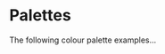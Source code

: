 # Palettes
The following colour palette examples...



<div id="container"></div>
<script type="module">
    // display a palette based on array of colour values passed
    const displayPalette = (colours, label="") => {            
        const palette = document.createElement('div') 
        palette.classList.add('palette')
        const title = document.createElement('span')
        title.classList.add('palette-label')
        title.textContent = `${label} (${colours.length} colours)`            
        colours.forEach(colour => {
            const swatch = document.createElement('div')
            swatch.classList.add('palette-swatch')
            swatch.style.backgroundColor = colour
            swatch.style.display="inline-block"
            swatch.style.width="20px"
            swatch.style.height="20px"
            swatch.style.borderWidth="1px"
            swatch.style.borderColor="lightgray"
            swatch.style.borderStyle="solid"
            swatch.title=colour
            palette.appendChild(swatch)
        }) 
        palette.appendChild(title) 
        const container = document.getElementById('container')  
        container.appendChild(palette)          
    } 
    // Color schemes from https://colorbrewer2.org/ by Cynthia A. Brewer, Geography, Pennsylvania State University
    // colorbrewer.json obtained from https://github.com/axismaps/colorbrewer/blob/master/export/colorbrewer.json  
     import brewer from '/data/colorbrewer.json' assert { type: 'json' }        
    // OS palettes from https://github.com/OrdnanceSurvey/GeoDataViz-Toolkit/blob/master/Colours/GDV-colour-palettes-v0.7.json        
    import gdv from '/data/GDV-colour-palettes-v0.7.json' assert { type: 'json' }
    import osmm from '/data/osmm-legends.json' assert { type: 'json' }
    // LOSPEC palettes       
    import lospec from '/data/lospec-cvd-palettes.json' assert { type: 'json' }
    // Contains Peter's palette, CANMORE legend and PastMap legend        
    import prisma from '/data/prisma-legends-v0.1.json' assert { type: 'json' }    
    // Peter's 12 colour palette
    displayPalette(prisma.peters.map(item => item.colour), "Peter's legend")
    // https://canmore.org.uk/site/search/result?view=map&layer=airborne
    // color values obtained using Chrome eyedropper extension on legend (scroll down)
    displayPalette(prisma.canmore.map(item => item.colour), "Canmore legend") 
    // https://pastmap.org.uk/map
    // color values obtained using Chrome eyedropper extension on legend
    displayPalette(prisma.pastmap.map(item => item.colour), "Pastmap legend") 
    // Brewer - diverging   
    displayPalette(brewer.BrBG[11], "Brewer - diverging BrBG")    
    displayPalette(brewer.PiYG[11], "Brewer - diverging PiYG")
    displayPalette(brewer.PRGn[11], "Brewer - diverging PRGn")
    displayPalette(brewer.PuOr[11], "Brewer - diverging PuOr")
    displayPalette(brewer.RdBu[11], "Brewer - diverging RdBu")
    displayPalette(brewer.RdYlBu[11], "Brewer - diverging RdYlBu")  
    // Brewer - sequential, multi-hue            
    displayPalette(brewer.BuGn[9], "Brewer - sequential, multi-hue BuGn")
    displayPalette(brewer.BuPu[9], "Brewer - sequential, multi-hue BuPu")
    displayPalette(brewer.GnBu[9], "Brewer - sequential, multi-hue GnBu")
    displayPalette(brewer.OrRd[9], "Brewer - sequential, multi-hue OrRd")
    displayPalette(brewer.PuBu[9], "Brewer - sequential, multi-hue PuBu")
    displayPalette(brewer.PuBuGn[9], "Brewer - sequential, multi-hue PuBuGn")
    displayPalette(brewer.PuRd[9], "Brewer - sequential, multi-hue PuRd")
    displayPalette(brewer.RdPu[9], "Brewer - sequential, multi-hue RdPu")
    displayPalette(brewer.YlGn[9], "Brewer - sequential, multi-hue YlGn")
    displayPalette(brewer.YlGnBu[9], "Brewer - sequential, multi-hue YlGnBu")
    displayPalette(brewer.YlOrBr[9], "Brewer - sequential, multi-hue YlOrBr")   
    // Brewer - sequential, single hue            
    displayPalette(brewer.Blues[9], "Brewer - sequential, single hue Blues")
    displayPalette(brewer.Greens[9], "Brewer - sequential, single hue Greens")  
    displayPalette(brewer.Greys[9], "Brewer - sequential, single hue Greys")    
    displayPalette(brewer.Oranges[9],"Brewer - sequential, single hue Oranges") 
    displayPalette(brewer.Purples[9], "Brewer - sequential, single hue Purples") 
    displayPalette(brewer.Reds[9], "Brewer - sequential, single hue Reds")  
            // lospec - pixel art and video gaming e.g. https://lospec.com/palette-list/cvd8          
    displayPalette(lospec.cvd8, "lospec - cvd8")     
    displayPalette(lospec.krzywinski, "lospec - krzywinski")     
    displayPalette(lospec.ibmcolorblindsafe, "lospec - ibmcolorblindsafe") 
</script>